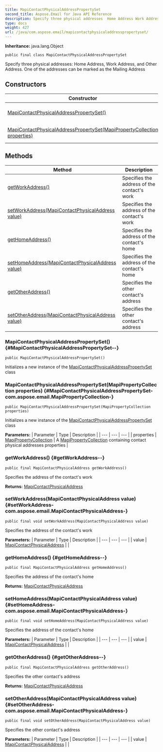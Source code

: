 ```yaml
---
title: MapiContactPhysicalAddressPropertySet
second_title: Aspose.Email for Java API Reference
description: Specify three physical addresses  Home Address Work Address and Other Address.
type: docs
weight: 427
url: /java/com.aspose.email/mapicontactphysicaladdresspropertyset/
---
```

**Inheritance:**
java.lang.Object
```
public final class MapiContactPhysicalAddressPropertySet
```

Specify three physical addresses: Home Address, Work Address, and Other Address. One of the addresses can be marked as the Mailing Address
## Constructors

| Constructor | Description |
| --- | --- |
| [MapiContactPhysicalAddressPropertySet()](#MapiContactPhysicalAddressPropertySet--) | Initializes a new instance of the [MapiContactPhysicalAddressPropertySet](../../com.aspose.email/mapicontactphysicaladdresspropertyset) class |
| [MapiContactPhysicalAddressPropertySet(MapiPropertyCollection properties)](#MapiContactPhysicalAddressPropertySet-com.aspose.email.MapiPropertyCollection-) | Initializes a new instance of the [MapiContactPhysicalAddressPropertySet](../../com.aspose.email/mapicontactphysicaladdresspropertyset) class |
## Methods

| Method | Description |
| --- | --- |
| [getWorkAddress()](#getWorkAddress--) | Specifies the address of the contact's work |
| [setWorkAddress(MapiContactPhysicalAddress value)](#setWorkAddress-com.aspose.email.MapiContactPhysicalAddress-) | Specifies the address of the contact's work |
| [getHomeAddress()](#getHomeAddress--) | Specifies the address of the contact's home |
| [setHomeAddress(MapiContactPhysicalAddress value)](#setHomeAddress-com.aspose.email.MapiContactPhysicalAddress-) | Specifies the address of the contact's home |
| [getOtherAddress()](#getOtherAddress--) | Specifies the other contact's address |
| [setOtherAddress(MapiContactPhysicalAddress value)](#setOtherAddress-com.aspose.email.MapiContactPhysicalAddress-) | Specifies the other contact's address |
### MapiContactPhysicalAddressPropertySet() {#MapiContactPhysicalAddressPropertySet--}
```
public MapiContactPhysicalAddressPropertySet()
```


Initializes a new instance of the [MapiContactPhysicalAddressPropertySet](../../com.aspose.email/mapicontactphysicaladdresspropertyset) class

### MapiContactPhysicalAddressPropertySet(MapiPropertyCollection properties) {#MapiContactPhysicalAddressPropertySet-com.aspose.email.MapiPropertyCollection-}
```
public MapiContactPhysicalAddressPropertySet(MapiPropertyCollection properties)
```


Initializes a new instance of the [MapiContactPhysicalAddressPropertySet](../../com.aspose.email/mapicontactphysicaladdresspropertyset) class

**Parameters:**
| Parameter | Type | Description |
| --- | --- | --- |
| properties | [MapiPropertyCollection](../../com.aspose.email/mapipropertycollection) | A [MapiPropertyCollection](../../com.aspose.email/mapipropertycollection) containing contact physical addresses properties |

### getWorkAddress() {#getWorkAddress--}
```
public final MapiContactPhysicalAddress getWorkAddress()
```


Specifies the address of the contact's work

**Returns:**
[MapiContactPhysicalAddress](../../com.aspose.email/mapicontactphysicaladdress)
### setWorkAddress(MapiContactPhysicalAddress value) {#setWorkAddress-com.aspose.email.MapiContactPhysicalAddress-}
```
public final void setWorkAddress(MapiContactPhysicalAddress value)
```


Specifies the address of the contact's work

**Parameters:**
| Parameter | Type | Description |
| --- | --- | --- |
| value | [MapiContactPhysicalAddress](../../com.aspose.email/mapicontactphysicaladdress) |  |

### getHomeAddress() {#getHomeAddress--}
```
public final MapiContactPhysicalAddress getHomeAddress()
```


Specifies the address of the contact's home

**Returns:**
[MapiContactPhysicalAddress](../../com.aspose.email/mapicontactphysicaladdress)
### setHomeAddress(MapiContactPhysicalAddress value) {#setHomeAddress-com.aspose.email.MapiContactPhysicalAddress-}
```
public final void setHomeAddress(MapiContactPhysicalAddress value)
```


Specifies the address of the contact's home

**Parameters:**
| Parameter | Type | Description |
| --- | --- | --- |
| value | [MapiContactPhysicalAddress](../../com.aspose.email/mapicontactphysicaladdress) |  |

### getOtherAddress() {#getOtherAddress--}
```
public final MapiContactPhysicalAddress getOtherAddress()
```


Specifies the other contact's address

**Returns:**
[MapiContactPhysicalAddress](../../com.aspose.email/mapicontactphysicaladdress)
### setOtherAddress(MapiContactPhysicalAddress value) {#setOtherAddress-com.aspose.email.MapiContactPhysicalAddress-}
```
public final void setOtherAddress(MapiContactPhysicalAddress value)
```


Specifies the other contact's address

**Parameters:**
| Parameter | Type | Description |
| --- | --- | --- |
| value | [MapiContactPhysicalAddress](../../com.aspose.email/mapicontactphysicaladdress) |  |

